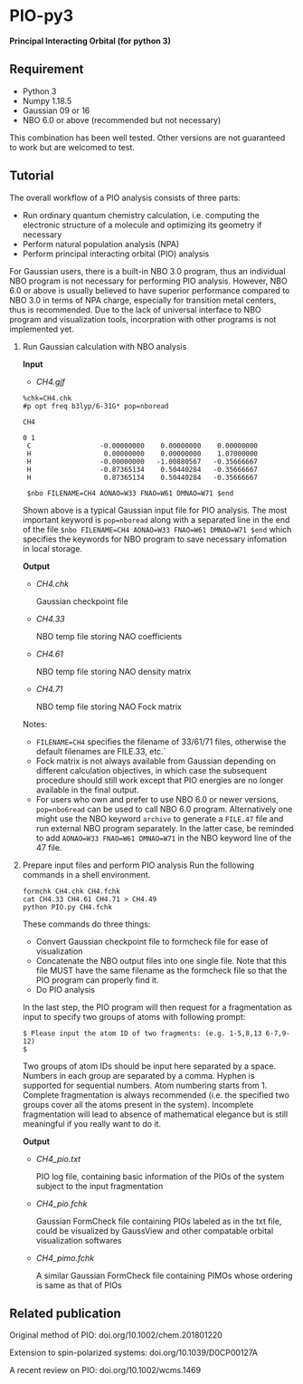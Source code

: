 # PIO-py3
**Principal Interacting Orbital (for python 3)**

## Requirement
- Python 3
- Numpy 1.18.5
- Gaussian 09 or 16
- NBO 6.0 or above (recommended but not necessary)

This combination has been well tested. Other versions are not guaranteed to work but are welcomed to test.

## Tutorial
The overall workflow of a PIO analysis consists of three parts:
- Run ordinary quantum chemistry calculation, i.e. computing the electronic structure of a molecule and optimizing its geometry if necessary
- Perform natural population analysis (NPA)
- Perform principal interacting orbital (PIO) analysis

For Gaussian users, there is a built-in NBO 3.0 program, thus an individual NBO program is not necessary for performing PIO analysis. However, NBO 6.0 or above is usually believed to have superior performance compared to NBO 3.0 in terms of NPA charge, especially for transition metal centers, thus is recommended.
Due to the lack of universal interface to NBO program and visualization tools, incorpration with other programs is not implemented yet.

1. Run Gaussian calculation with NBO analysis

    **Input**

    - *CH4.gjf*
    ```
    %chk=CH4.chk
    #p opt freq b3lyp/6-31G* pop=nboread
    
    CH4
    
    0 1
     C                 -0.00000000    0.00000000    0.00000000
     H                  0.00000000    0.00000000    1.07000000
     H                 -0.00000000   -1.00880567   -0.35666667
     H                 -0.87365134    0.50440284   -0.35666667
     H                  0.87365134    0.50440284   -0.35666667
    
     $nbo FILENAME=CH4 AONAO=W33 FNAO=W61 DMNAO=W71 $end
     ```
    Shown above is a typical Gaussian input file for PIO analysis. The most important keyword is `pop=nboread` along with a separated line in the end of the file `$nbo FILENAME=CH4 AONAO=W33 FNAO=W61 DMNAO=W71 $end` which specifies the keywords for NBO program to save necessary infomation in local storage.

    **Output**
    - *CH4.chk*

        Gaussian checkpoint file

    - *CH4.33*

        NBO temp file storing NAO coefficients

    - *CH4.61*

        NBO temp file storing NAO density matrix

    - *CH4.71*

        NBO temp file storing NAO Fock matrix

     Notes:
     - `FILENAME=CH4` specifies the filename of 33/61/71 files, otherwise the default filenames are FILE.33, etc.`
     - Fock matrix is not always available from Gaussian depending on different calculation objectives, in which case the subsequent procedure should still work except that PIO energies are no longer available in the final output.
     - For users who own and prefer to use NBO 6.0 or newer versions, `pop=nbo6read` can be used to call NBO 6.0 program. Alternatively one might use the NBO keyword `archive` to generate a `FILE.47` file and run external NBO program separately. In the latter case, be reminded to add `AONAO=W33 FNAO=W61 DMNAO=W71` in the NBO keyword line of the 47 file.

2. Prepare input files and perform PIO analysis
    Run the following commands in a shell environment.
    ```
    formchk CH4.chk CH4.fchk
    cat CH4.33 CH4.61 CH4.71 > CH4.49
    python PIO.py CH4.fchk
    ```
    These commands do three things:
    - Convert Gaussian checkpoint file to formcheck file for ease of visualization
    - Concatenate the NBO output files into one single file. Note that this file MUST have the same filename as the formcheck file so that the PIO program can properly find it.
    - Do PIO analysis

    In the last step, the PIO program will then request for a fragmentation as input to specify two groups of atoms with following prompt:

    ```
    $ Please input the atom ID of two fragments: (e.g. 1-5,8,13 6-7,9-12)
    $
    ```
    Two groups of atom IDs should be input here separated by a space. Numbers in each group are separated by a comma. Hyphen is supported for sequential numbers. Atom numbering starts from 1. Complete fragmentation is always recommended (i.e. the specified two groups cover all the atoms present in the system). Incomplete fragmentation will lead to absence of mathematical elegance but is still meaningful if you really want to do it.

    **Output**
    - *CH4_pio.txt*

        PIO log file, containing basic information of the PIOs of the system subject to the input fragmentation

    - *CH4_pio.fchk*

        Gaussian FormCheck file containing PIOs labeled as in the txt file, could be visualized by GaussView and other compatable orbital visualization softwares

    - *CH4_pimo.fchk*

        A similar Gaussian FormCheck file containing PIMOs whose ordering is same as that of PIOs

## Related publication
Original method of PIO: doi.org/10.1002/chem.201801220

Extension to spin-polarized systems: doi.org/10.1039/D0CP00127A

A recent review on PIO: doi.org/10.1002/wcms.1469


